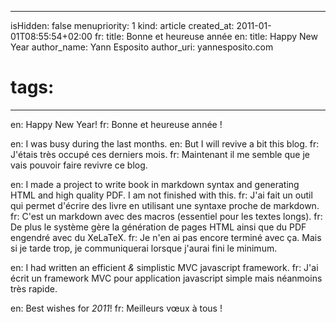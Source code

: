 -----
isHidden:       false
menupriority:   1
kind:           article
created_at:     2011-01-01T08:55:54+02:00
fr: title: Bonne et heureuse année
en: title: Happy New Year
author_name: Yann Esposito
author_uri: yannesposito.com
# tags:
-----

en: Happy New Year!
fr: Bonne et heureuse année !

en: I was busy during the last months. 
en: But I will revive a bit this blog.
fr: J'étais très occupé ces derniers mois.
fr: Maintenant il me semble que je vais pouvoir faire revivre ce blog.

en: I made a project to write book in markdown syntax and generating HTML and high quality PDF. I am not finished with this.
fr: J'ai fait un outil qui permet d'écrire des livre en utilisant une syntaxe proche de markdown. 
fr: C'est un markdown avec des macros (essentiel pour les textes longs).
fr: De plus le système gère la génération de pages HTML ainsi que du PDF engendré avec du XeLaTeX.
fr: Je n'en ai pas encore terminé avec ça. Mais si je tarde trop, je communiquerai lorsque j'aurai fini le minimum.

en: I had written an efficient _&_ simplistic MVC javascript framework.
fr: J'ai écrit un framework MVC pour application javascript simple mais néanmoins très rapide.

en: Best wishes for _2011_!
fr: Meilleurs vœux à tous !
